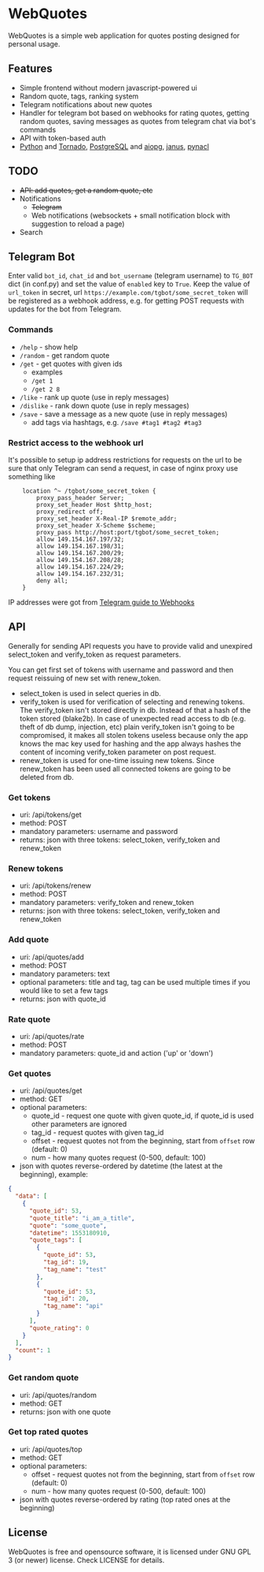 # WebQuotes

WebQuotes is a simple web application for quotes posting designed for personal usage. 

## Features
* Simple frontend without modern javascript-powered ui
* Random quote, tags, ranking system
* Telegram notifications about new quotes
* Handler for telegram bot based on webhooks for rating quotes, getting random quotes, saving messages as quotes from telegram chat via bot's commands
* API with token-based auth 
* [Python](https://www.python.org/) and [Tornado](http://www.tornadoweb.org), [PostgreSQL](https://www.postgresql.org) and [aiopg](https://github.com/aio-libs/aiopg), [janus](https://github.com/aio-libs/janus), [pynacl](https://github.com/pyca/pynacl)

## TODO
* ~~API: add quotes, get a random quote, etc~~
* Notifications 
    * ~~Telegram~~
    * Web notifications (websockets + small notification block with suggestion to reload a page)
* Search

## Telegram Bot
Enter valid `bot_id`, `chat_id` and `bot_username` (telegram username) to `TG_BOT` dict (in conf.py) and set the value of `enabled` key to `True`. 
Keep the value of `url_token` in secret, url `https://example.com/tgbot/some_secret_token` will be registered as a webhook address, e.g. for getting POST requests with updates for the bot from Telegram. 

### Commands 
* `/help` - show help
* `/random` - get random quote
* `/get` - get quotes with given ids
    * examples
    * `/get 1`
    * `/get 2 8`
* `/like` - rank up quote (use in reply messages)
* `/dislike` - rank down quote (use in reply messages)
* `/save` - save a message as a new quote (use in reply messages)
  * add tags via hashtags, e.g. `/save #tag1 #tag2 #tag3`

### Restrict access to the webhook url
It's possible to setup ip address restrictions for requests on the url to be sure that only Telegram can send a request, 
in case of nginx proxy use something like
```
    location ^~ /tgbot/some_secret_token {
        proxy_pass_header Server;
        proxy_set_header Host $http_host;
        proxy_redirect off;
        proxy_set_header X-Real-IP $remote_addr;
        proxy_set_header X-Scheme $scheme;
        proxy_pass http://host:port/tgbot/some_secret_token;
        allow 149.154.167.197/32;
        allow 149.154.167.198/31;
        allow 149.154.167.200/29;
        allow 149.154.167.208/28;
        allow 149.154.167.224/29;
        allow 149.154.167.232/31;
        deny all;
    }
```
IP addresses were got from [Telegram guide to Webhooks](https://core.telegram.org/bots/webhooks)

## API
Generally for sending API requests you have to provide valid and unexpired select_token and verify_token as request parameters. 

You can get first set of tokens with username and password and then request reissuing of new set with renew_token.

* select_token is used in select queries in db.
* verify_token is used for verification of selecting and renewing tokens. The verify_token isn't stored directly in db. Instead of that a hash of the token stored (blake2b). In case of unexpected read access to db (e.g. theft of db dump, injection, etc) plain verify_token isn't going to be compromised, it makes all stolen tokens useless because only the app knows the mac key used for hashing and the app always hashes the content of incoming verify_token parameter on post request.
* renew_token is used for one-time issuing new tokens. Since renew_token has been used all connected tokens are going to be deleted from db. 

### Get tokens
* uri: /api/tokens/get
* method: POST
* mandatory parameters: username and password
* returns: json with three tokens: select_token, verify_token and renew_token 

### Renew tokens 
* uri: /api/tokens/renew
* method: POST
* mandatory parameters: verify_token and renew_token
* returns: json with three tokens: select_token, verify_token and renew_token 

### Add quote
* uri: /api/quotes/add
* method: POST
* mandatory parameters: text
* optional parameters: title and tag, tag can be used multiple times if you would like to set a few tags
* returns: json with quote_id

### Rate quote
* uri: /api/quotes/rate
* method: POST
* mandatory parameters: quote_id and action ('up' or 'down')

### Get quotes
* uri: /api/quotes/get
* method: GET
* optional parameters:
    * quote_id - request one quote with given quote_id, if quote_id is used other parameters are ignored
    * tag_id - request quotes with given tag_id 
    * offset - request quotes not from the beginning, start from `offset` row (default: 0)
    * num - how many quotes request (0-500, default: 100)
* json with quotes reverse-ordered by datetime (the latest at the beginning), example:
```json
{
  "data": [
    {
      "quote_id": 53, 
      "quote_title": "i_am_a_title", 
      "quote": "some_quote", 
      "datetime": 1553180910, 
      "quote_tags": [
        {
          "quote_id": 53, 
          "tag_id": 19, 
          "tag_name": "test"
        }, 
        {
          "quote_id": 53, 
          "tag_id": 20, 
          "tag_name": "api"
        }
      ], 
      "quote_rating": 0
    }
  ], 
  "count": 1
}
```
    
### Get random quote
* uri: /api/quotes/random
* method: GET
* returns: json with one quote

### Get top rated quotes
* uri: /api/quotes/top
* method: GET
* optional parameters:
    * offset - request quotes not from the beginning, start from `offset` row (default: 0)
    * num - how many quotes request (0-500, default: 100)
* json with quotes reverse-ordered by rating (top rated ones at the beginning)

## License
WebQuotes is free and opensource software, it is licensed under GNU GPL 3 (or newer) license. Check LICENSE for details.
